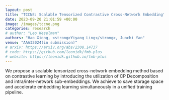 ```yaml
---
layout: post
title: "TCCNE: Scalable Tensorized Contrastive Cross-Network Embedding"
date: 2023-09-20 21:01:59 +00:00
image: /images/tccne.png
categories: research
# author: "Leo Keselman"
authors: "Hao Xiong, <strong>Yiyang Ling</strong>, Junchi Yan"
venue: "AAAI2024(in submission)"
# arxiv: https://arxiv.org/abs/2308.14737
# code: https://github.com/leonidk/fmb-plus
# website: https://leonidk.github.io/fmb-plus
---
```

We propose a scalable tensorized cross-network embedding method based on contrastive learning by introducing the utilization of CP Decomposition and intra/inter-network sub-embeddings. We achieve to save storage space and accelerate embedding learning simultaneously in a unified training pipeline.